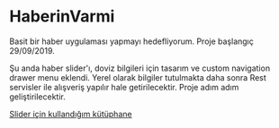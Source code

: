 # HaberinVarmi

Basit bir haber uygulaması yapmayı hedefliyorum. Proje başlangıç 29/09/2019.

Şu anda haber slider'ı, doviz bilgileri için tasarım ve custom navigation drawer menu eklendi. Yerel olarak bilgiler tutulmakta daha sonra Rest servisler ile alışveriş yapılır hale getirilecektir.
Proje adım adım geliştirilecektir.


[Slider için kullandığım kütüphane](https://github.com/sayyam/carouselview)
